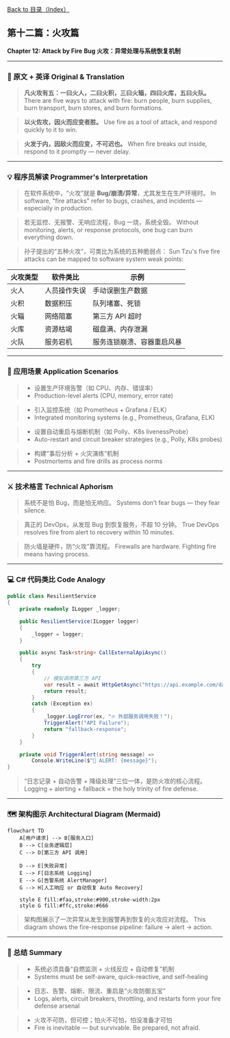[Back to 目录（Index）](https://github.com/uwspstar/The-Programmer-s-Art-of-War/blob/main/Index.md)

## 第十二篇：火攻篇

**Chapter 12: Attack by Fire**
**Bug 火攻：异常处理与系统恢复机制**

---

### 🏮 原文 + 英译 Original & Translation

> **凡火攻有五：一曰火人，二曰火积，三曰火辎，四曰火库，五曰火队。**
> There are five ways to attack with fire: burn people, burn supplies, burn transport, burn stores, and burn formations.

> **以火佐攻，因火而应变者胜。**
> Use fire as a tool of attack, and respond quickly to it to win.

> **火发于内，因敌火而应变，不可迟也。**
> When fire breaks out inside, respond to it promptly — never delay.

---

### 💡 程序员解读 Programmer's Interpretation

> 在软件系统中，“火攻”就是 **Bug/崩溃/异常**，尤其发生在生产环境时。
> In software, "fire attacks" refer to bugs, crashes, and incidents — especially in production.

> 若无监控、无报警、无响应流程，Bug 一烧，系统全毁。
> Without monitoring, alerts, or response protocols, one bug can burn everything down.

> 孙子提出的“五种火攻”，可类比为系统的五种脆弱点：
> Sun Tzu's five fire attacks can be mapped to software system weak points:

| 火攻类型 | 软件类比   | 示例            |
| ---- | ------ | ------------- |
| 火人   | 人员操作失误 | 手动误删生产数据      |
| 火积   | 数据积压   | 队列堵塞、死锁       |
| 火辎   | 网络阻塞   | 第三方 API 超时    |
| 火库   | 资源枯竭   | 磁盘满、内存泄漏      |
| 火队   | 服务宕机   | 服务连锁崩溃、容器重启风暴 |

---

### 🧪 应用场景 Application Scenarios

> * 设置生产环境告警（如 CPU、内存、错误率）
> * Production-level alerts (CPU, memory, error rate)

> * 引入监控系统（如 Prometheus + Grafana / ELK）
> * Integrated monitoring systems (e.g., Prometheus, Grafana, ELK)

> * 设置自动重启与熔断机制（如 Polly、K8s livenessProbe）
> * Auto-restart and circuit breaker strategies (e.g., Polly, K8s probes)

> * 构建“事后分析 + 火灾演练”机制
> * Postmortems and fire drills as process norms

---

### ⚔️ 技术格言 Technical Aphorism

> 系统不是怕 Bug，而是怕无响应。
> Systems don’t fear bugs — they fear silence.

> 真正的 DevOps，从发现 Bug 到恢复服务，不超 10 分钟。
> True DevOps resolves fire from alert to recovery within 10 minutes.

> 防火墙是硬件，防“火攻”靠流程。
> Firewalls are hardware. Fighting fire means having process.

---

### 💻 C# 代码类比 Code Analogy

```csharp
public class ResilientService
{
    private readonly ILogger _logger;

    public ResilientService(ILogger logger)
    {
        _logger = logger;
    }

    public async Task<string> CallExternalApiAsync()
    {
        try
        {
            // 模拟调用第三方 API
            var result = await HttpGetAsync("https://api.example.com/data");
            return result;
        }
        catch (Exception ex)
        {
            _logger.LogError(ex, "🔥 外部服务调用失败！");
            TriggerAlert("API Failure");
            return "fallback-response";
        }
    }

    private void TriggerAlert(string message) =>
        Console.WriteLine($"🚨 ALERT: {message}");
}
```

> “日志记录 + 自动告警 + 降级处理”三位一体，是防火攻的核心流程。
> Logging + alerting + fallback = the holy trinity of fire defense.

---

### 🗺️ 架构图示 Architectural Diagram (Mermaid)

```mermaid
flowchart TD
    A[用户请求] --> B[服务入口]
    B --> C[业务逻辑层]
    C --> D[第三方 API 调用]

    D --> E[失败异常]
    E --> F[日志系统 Logging]
    E --> G[告警系统 AlertManager]
    G --> H[人工响应 or 自动恢复 Auto Recovery]

    style E fill:#faa,stroke:#900,stroke-width:2px
    style G fill:#ffc,stroke:#666
```

> 架构图展示了一次异常从发生到报警再到恢复的火攻应对流程。
> This diagram shows the fire-response pipeline: failure → alert → action.

---

### 📌 总结 Summary

> * 系统必须具备“自燃监测 + 火线反应 + 自动修复”机制
> * Systems must be self-aware, quick-reactive, and self-healing

> * 日志、告警、熔断、限流、重启是“火攻防御五宝”
> * Logs, alerts, circuit breakers, throttling, and restarts form your fire defense arsenal

> * 火攻不可防，但可控；怕火不可怕，怕没准备才可怕
> * Fire is inevitable — but survivable. Be prepared, not afraid.
